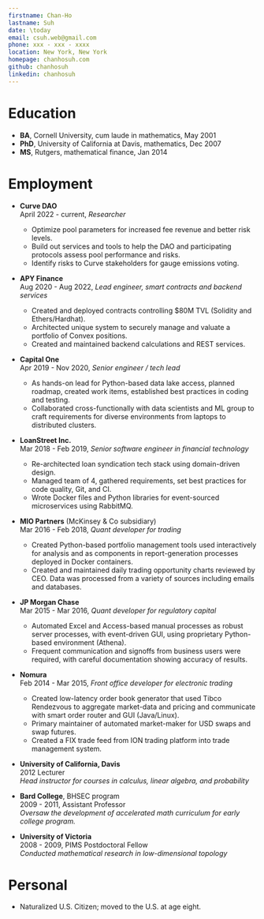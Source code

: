 ```yaml
---
firstname: Chan-Ho
lastname: Suh
date: \today
email: csuh.web@gmail.com
phone: xxx - xxx - xxxx
location: New York, New York
homepage: chanhosuh.com
github: chanhosuh
linkedin: chanhosuh
---
```


# Education

- **BA**, Cornell University, cum laude in mathematics, May 2001
- **PhD**, University of California at Davis, mathematics, Dec 2007
- **MS**, Rutgers, mathematical finance, Jan 2014


# Employment
- **Curve DAO**\
  April 2022 - current, *Researcher*
    - Optimize pool parameters for increased
      fee revenue and better risk levels.
    - Build out services and tools to help the DAO and participating
      protocols assess pool performance and risks.
    - Identify risks to Curve stakeholders for gauge
      emissions voting.

- **APY Finance**\
  Aug 2020 - Aug 2022, *Lead engineer, smart contracts and backend services*
    - Created and deployed contracts controlling $80M TVL (Solidity and Ethers/Hardhat).
    - Architected unique system to securely manage and valuate
      a portfolio of Convex positions.
    - Created and maintained backend calculations and REST services.

- **Capital One**\
  Apr 2019 - Nov 2020, *Senior engineer / tech lead*
    - As hands-on lead for Python-based data lake access, planned roadmap, 
      created work items, established best practices in coding and testing.
    - Collaborated cross-functionally with data scientists and ML group to craft
      requirements for diverse environments from laptops to distributed clusters.

- **LoanStreet Inc.**\
  Mar 2018 - Feb 2019, *Senior software engineer in financial technology*
    - Re-architected loan syndication tech stack using domain-driven design.
    - Managed team of 4, gathered requirements, set
      best practices for code quality, Git, and CI.
    - Wrote Docker files and Python libraries for
      event-sourced microservices using RabbitMQ.

- **MIO Partners** (McKinsey & Co subsidiary)\
  Mar 2016 - Feb 2018, *Quant developer for trading*
    - Created Python-based portfolio management tools used
      interactively for analysis and as components in report-generation
      processes deployed in Docker containers.
    - Created and maintained daily trading opportunity charts reviewed
      by CEO. Data was processed from a variety of sources
      including emails and databases.

- **JP Morgan Chase**\
  Mar 2015 - Mar 2016, *Quant developer for regulatory capital*
    - Automated Excel and Access-based manual processes as robust
      server processes, with event-driven GUI, using proprietary
      Python-based environment (Athena).
    - Frequent communication and signoffs from business users were
      required, with careful documentation showing accuracy of
      results.

- **Nomura**\
  Feb 2014 - Mar 2015, *Front office developer for electronic trading*
    - Created low-latency order book generator that used Tibco
      Rendezvous to aggregate market-data and pricing and
      communicate with smart order router and GUI (Java/Linux).
    - Primary maintainer of automated market-maker for USD swaps
      and swap futures.
    - Created a FIX trade feed from ION trading platform into trade
      management system.

- **University of California, Davis**\
  2012 Lecturer\
  *Head instructor for courses in calculus, linear algebra, and
  probability*

- **Bard College**, BHSEC program\
  2009 - 2011, Assistant Professor\
  *Oversaw the development of accelerated math curriculum for
  early college program.*

- **University of Victoria**\
  2008 - 2009, PIMS Postdoctoral Fellow\
  *Conducted mathematical research in low-dimensional topology*

# Personal

- Naturalized U.S. Citizen; moved to the U.S. at age eight.
